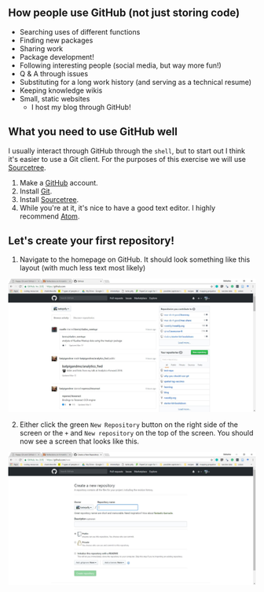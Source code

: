 ## How people use GitHub (not just storing code)

* Searching uses of different functions
* Finding new packages
* Sharing work
* Package development!
* Following interesting people (social media, but way more fun!)
* Q & A through issues
* Substituting for a long work history (and serving as a technical resume)
* Keeping knowledge wikis
* Small, static websites
  * I host my blog through GitHub!

## What you need to use GitHub well

I usually interact through GitHub through the `shell`, but to start out I think it's easier to use a Git client. For the purposes of this exercise we will use [Sourcetree](https://www.sourcetreeapp.com/).

1. Make a [GitHub](https://github.com/) account.
2. Install [Git](https://git-scm.com/).
3. Install [Sourcetree](https://www.sourcetreeapp.com/).
4. While you're at it, it's nice to have a good text editor. I highly recommend [Atom](https://atom.io/).

## Let's create your first repository!

1. Navigate to the homepage on GitHub. It should look something like this layout (with much less text most likely)

![github home screen](images\home-screen.JPG)

2. Either click the green `New Repository` button on the right side of the screen or the `+` and `New repository` on the top of the screen. You should now see a screen that looks like this.

![new repository screen](images\new-repo.JPG)
